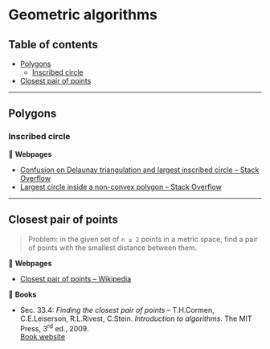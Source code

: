 # Geometric algorithms

## Table of contents

* [Polygons](#polygons)
	* [Inscribed circle](#inscribed_circle)
* [Closest pair of points](#closest_pair_of_points)
---


## Polygons

### Inscribed circle

:link: **Webpages**

* [Confusion on Delaunay triangulation and largest inscribed circle &ndash; Stack Overflow](https://stackoverflow.com/questions/27872964/confusion-on-delaunay-triangulation-and-largest-inscribed-circle)
* [Largest circle inside a non-convex polygon &ndash; Stack Overflow](https://stackoverflow.com/questions/4279478/largest-circle-inside-a-non-convex-polygon)

---

## Closest pair of points

> Problem: in the given set of <code>n &geq; 2</code> points in a metric space, find a pair of points with the smallest distance between them.

:link: **Webpages**

* [Closest pair of points &ndash; Wikipedia](https://en.wikipedia.org/wiki/Closest_pair_of_points_problem)

:book: **Books**

* Sec. 33.4: *Finding the closest pair of points* &ndash; T.H.Cormen, C.E.Leiserson, R.L.Rivest, C.Stein. *Introduction to algorithms*. The MIT Press, 3<sup>rd</sup> ed., 2009.\
[Book website](https://mitpress.mit.edu/books/introduction-algorithms-third-edition)

